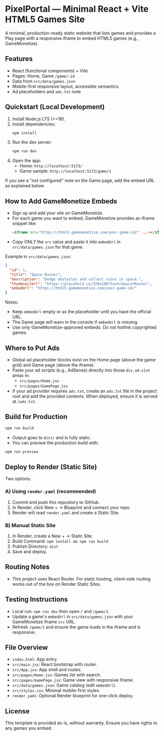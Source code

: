 # PixelPortal — Minimal React + Vite HTML5 Games Site

A minimal, production-ready static website that lists games and provides a Play page with a responsive iframe to embed HTML5 games (e.g., GameMonetize).

## Features
- React (functional components) + Vite
- Pages: Home, Game `/game/:id`
- Data from `src/data/games.json`
- Mobile-first responsive layout, accessible semantics
- Ad placeholders and `ads.txt` note

## Quickstart (Local Development)
1. Install Node.js LTS (>=18).
2. Install dependencies:
   ```bash
   npm install
   ```
3. Run the dev server:
   ```bash
   npm run dev
   ```
4. Open the app:
   - Home: `http://localhost:5173/`
   - Game sample: `http://localhost:5173/game/1`

If you see a "not configured" note on the Game page, add the embed URL as explained below.

## How to Add GameMonetize Embeds
- Sign up and add your site on GameMonetize.
- For each game you want to embed, GameMonetize provides an iframe snippet like:
  ```html
  <iframe src="https://html5.gamemonetize.com/your-game-id/" ...></iframe>
  ```
- Copy ONLY the `src` value and paste it into `embedUrl` in `src/data/games.json` for that game.

Example in `src/data/games.json`:
```json
{
  "id": 1,
  "title": "Space Runner",
  "description": "Dodge obstacles and collect coins in space.",
  "thumbnailUrl": "https://placehold.co/320x180?text=Space+Runner",
  "embedUrl": "https://html5.gamemonetize.com/your-game-id/"
}
```
Notes:
- Keep `embedUrl` empty or as the placeholder until you have the official URL.
- The Game page will warn in the console if `embedUrl` is missing.
- Use only GameMonetize-approved embeds. Do not hotlink copyrighted games.

## Where to Put Ads
- Global ad placeholder blocks exist on the Home page (above the game grid) and Game page (above the iframe).
- Paste your ad scripts (e.g., AdSense) directly into those `div.ad-slot` areas in:
  - `src/pages/Home.jsx`
  - `src/pages/GamePage.jsx`
- If your ad provider requires `ads.txt`, create an `ads.txt` file in the project root and add the provided contents. When deployed, ensure it is served at `/ads.txt`.

## Build for Production
```bash
npm run build
```
- Output goes to `dist/` and is fully static.
- You can preview the production build with:
```bash
npm run preview
```

## Deploy to Render (Static Site)
Two options:

### A) Using `render.yaml` (recommended)
1. Commit and push this repository to GitHub.
2. In Render, click New + → Blueprint and connect your repo.
3. Render will read `render.yaml` and create a Static Site.

### B) Manual Static Site
1. In Render, create a New + → Static Site.
2. Build Command: `npm install && npm run build`
3. Publish Directory: `dist`
4. Save and deploy.

## Routing Notes
- This project uses React Router. For static hosting, client-side routing works out of the box on Render Static Sites.

## Testing Instructions
- Local run: `npm run dev` then open `/` and `/game/1`.
- Update a game's `embedUrl` in `src/data/games.json` with your GameMonetize iframe `src` URL.
- Refresh `/game/1` and ensure the game loads in the iframe and is responsive.

## File Overview
- `index.html`: App entry.
- `src/main.jsx`: React bootstrap with router.
- `src/App.jsx`: App shell and routes.
- `src/pages/Home.jsx`: Games list with search.
- `src/pages/GamePage.jsx`: Game view with responsive iframe.
- `src/data/games.json`: Game catalog (edit `embedUrl`).
- `src/styles.css`: Minimal mobile-first styles.
- `render.yaml`: Optional Render blueprint for one-click deploy.

## License
This template is provided as-is, without warranty. Ensure you have rights to any games you embed.
